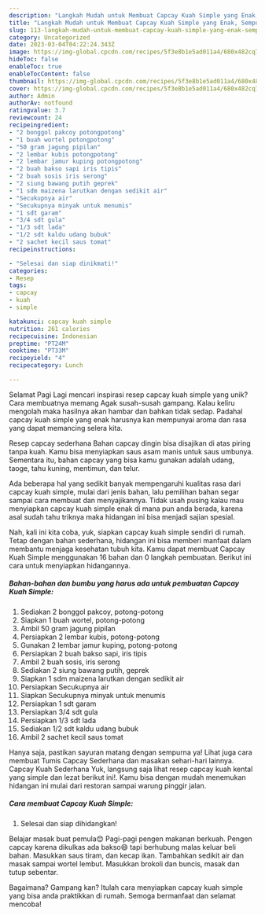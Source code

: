 ```yaml
---
description: "Langkah Mudah untuk Membuat Capcay Kuah Simple yang Enak, Sempurna"
title: "Langkah Mudah untuk Membuat Capcay Kuah Simple yang Enak, Sempurna"
slug: 113-langkah-mudah-untuk-membuat-capcay-kuah-simple-yang-enak-sempurna
category: Uncategorized
date: 2023-03-04T04:22:24.343Z
image: https://img-global.cpcdn.com/recipes/5f3e8b1e5ad011a4/680x482cq70/capcay-kuah-simple-foto-resep-utama.jpg
hideToc: false
enableToc: true
enableTocContent: false
thumbnail: https://img-global.cpcdn.com/recipes/5f3e8b1e5ad011a4/680x482cq70/capcay-kuah-simple-foto-resep-utama.jpg
cover: https://img-global.cpcdn.com/recipes/5f3e8b1e5ad011a4/680x482cq70/capcay-kuah-simple-foto-resep-utama.jpg
author: Admin
authorAv: notfound
ratingvalue: 3.7
reviewcount: 24
recipeingredient:
- "2 bonggol pakcoy potongpotong"
- "1 buah wortel potongpotong"
- "50 gram jagung pipilan"
- "2 lembar kubis potongpotong"
- "2 lembar jamur kuping potongpotong"
- "2 buah bakso sapi iris tipis"
- "2 buah sosis iris serong"
- "2 siung bawang putih geprek"
- "1 sdm maizena larutkan dengan sedikit air"
- "Secukupnya air"
- "Secukupnya minyak untuk menumis"
- "1 sdt garam"
- "3/4 sdt gula"
- "1/3 sdt lada"
- "1/2 sdt kaldu udang bubuk"
- "2 sachet kecil saus tomat"
recipeinstructions:

- "Selesai dan siap dinikmati!"
categories:
- Resep
tags:
- capcay
- kuah
- simple

katakunci: capcay kuah simple 
nutrition: 261 calories
recipecuisine: Indonesian
preptime: "PT24M"
cooktime: "PT33M"
recipeyield: "4"
recipecategory: Lunch

---
```



Selamat Pagi Lagi mencari inspirasi resep capcay kuah simple yang unik? Cara membuatnya memang Agak susah-susah gampang. Kalau keliru mengolah maka hasilnya akan hambar dan bahkan tidak sedap. Padahal capcay kuah simple yang enak harusnya kan mempunyai aroma dan rasa yang dapat memancing selera kita.


Resep capcay sederhana Bahan capcay dingin bisa disajikan di atas piring tanpa kuah. Kamu bisa menyiapkan saus asam manis untuk saus umbunya. Sementara itu, bahan capcay yang bisa kamu gunakan adalah udang, taoge, tahu kuning, mentimun, dan telur.

Ada beberapa hal yang sedikit banyak mempengaruhi kualitas rasa dari capcay kuah simple, mulai dari jenis bahan, lalu pemilihan bahan segar sampai cara membuat dan menyajikannya. Tidak usah pusing kalau mau menyiapkan capcay kuah simple enak di mana pun anda berada, karena asal sudah tahu triknya maka hidangan ini bisa menjadi sajian spesial.


Nah, kali ini kita coba, yuk, siapkan capcay kuah simple sendiri di rumah. Tetap dengan bahan sederhana, hidangan ini bisa memberi manfaat dalam membantu menjaga kesehatan tubuh kita. Kamu dapat membuat Capcay Kuah Simple menggunakan 16 bahan dan 0 langkah pembuatan. Berikut ini cara untuk menyiapkan hidangannya.

<!--inarticleads1-->

##### Bahan-bahan dan bumbu yang harus ada untuk pembuatan Capcay Kuah Simple:

1. Sediakan 2 bonggol pakcoy, potong-potong
1. Siapkan 1 buah wortel, potong-potong
1. Ambil 50 gram jagung pipilan
1. Persiapkan 2 lembar kubis, potong-potong
1. Gunakan 2 lembar jamur kuping, potong-potong
1. Persiapkan 2 buah bakso sapi, iris tipis
1. Ambil 2 buah sosis, iris serong
1. Sediakan 2 siung bawang putih, geprek
1. Siapkan 1 sdm maizena larutkan dengan sedikit air
1. Persiapkan Secukupnya air
1. Siapkan Secukupnya minyak untuk menumis
1. Persiapkan 1 sdt garam
1. Persiapkan 3/4 sdt gula
1. Persiapkan 1/3 sdt lada
1. Sediakan 1/2 sdt kaldu udang bubuk
1. Ambil 2 sachet kecil saus tomat


Hanya saja, pastikan sayuran matang dengan sempurna ya! Lihat juga cara membuat Tumis Capcay Sederhana dan masakan sehari-hari lainnya. Capcay Kuah Sederhana Yuk, langsung saja lihat resep capcay kuah kental yang simple dan lezat berikut ini!. Kamu bisa dengan mudah menemukan hidangan ini mulai dari restoran sampai warung pinggir jalan. 

<!--inarticleads2-->

##### Cara membuat Capcay Kuah Simple:


1. Selesai dan siap dihidangkan!

Belajar masak buat pemula😊 Pagi-pagi pengen makanan berkuah. Pengen capcay karena dikulkas ada bakso😄 tapi berhubung malas keluar beli bahan. Masukkan saus tiram, dan kecap ikan. Tambahkan sedikit air dan masak sampai wortel lembut. Masukkan brokoli dan buncis, masak dan tutup sebentar. 

Bagaimana? Gampang kan? Itulah cara menyiapkan capcay kuah simple yang bisa anda praktikkan di rumah. Semoga bermanfaat dan selamat mencoba!
